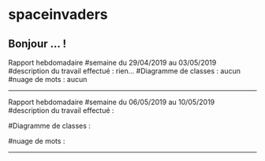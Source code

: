 # spaceinvaders
Bonjour 
...
!
--------------------------------------------------------
Rapport hebdomadaire
#semaine du 29/04/2019  au 03/05/2019
#description du travail effectué :
rien...
#Diagramme de classes :
aucun
#nuage de mots :
aucun

--------------------------------------------------------

Rapport hebdomadaire
#semaine du 06/05/2019  au 10/05/2019
#description du travail effectué :

#Diagramme de classes :

#nuage de mots :


--------------------------------------------------------
